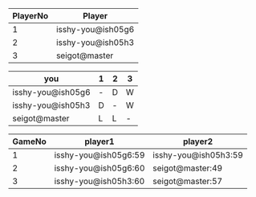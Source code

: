 PlayerNo  |  Player
----------|-------------------
1         |  isshy-you@ish05g6
2         |  isshy-you@ish05h3
3         |  seigot@master


you          |  1  |  2  |  3  |
-------------------|-----|-----|-----|
isshy-you@ish05g6  |  -  |  D  |  W  |
isshy-you@ish05h3  |  D  |  -  |  W  |
seigot@master      |  L  |  L  |  -  |


GameNo  |  player1               |  player2
--------|------------------------|----------------------
1       |  isshy-you@ish05g6:59  |  isshy-you@ish05h3:59
2       |  isshy-you@ish05g6:60  |  seigot@master:49
3       |  isshy-you@ish05h3:60  |  seigot@master:57

